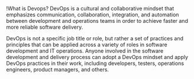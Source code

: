 !What is Devops?
DevOps is a cultural and collaborative mindset that emphasizes communication, collaboration, integration, and automation 
between development and operations teams in order to achieve faster and more reliable software delivery.

DevOps is not a specific job title or role, but rather a set of practices and principles that can be applied across a variety of roles in software 
development and IT operations. Anyone involved in the software development and delivery process can adopt a DevOps mindset and apply DevOps 
practices in their work, including developers, testers, operations engineers, product managers, and others.
